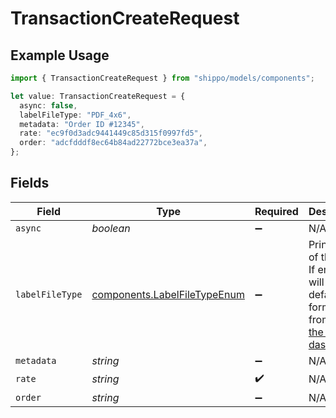 # TransactionCreateRequest

## Example Usage

```typescript
import { TransactionCreateRequest } from "shippo/models/components";

let value: TransactionCreateRequest = {
  async: false,
  labelFileType: "PDF_4x6",
  metadata: "Order ID #12345",
  rate: "ec9f0d3adc9441449c85d315f0997fd5",
  order: "adcfdddf8ec64b84ad22772bce3ea37a",
};
```

## Fields

| Field                                                                                                                                                                                                                               | Type                                                                                                                                                                                                                                | Required                                                                                                                                                                                                                            | Description                                                                                                                                                                                                                         | Example                                                                                                                                                                                                                             |
| ----------------------------------------------------------------------------------------------------------------------------------------------------------------------------------------------------------------------------------- | ----------------------------------------------------------------------------------------------------------------------------------------------------------------------------------------------------------------------------------- | ----------------------------------------------------------------------------------------------------------------------------------------------------------------------------------------------------------------------------------- | ----------------------------------------------------------------------------------------------------------------------------------------------------------------------------------------------------------------------------------- | ----------------------------------------------------------------------------------------------------------------------------------------------------------------------------------------------------------------------------------- |
| `async`                                                                                                                                                                                                                             | *boolean*                                                                                                                                                                                                                           | :heavy_minus_sign:                                                                                                                                                                                                                  | N/A                                                                                                                                                                                                                                 | false                                                                                                                                                                                                                               |
| `labelFileType`                                                                                                                                                                                                                     | [components.LabelFileTypeEnum](../../models/components/labelfiletypeenum.md)                                                                                                                                                        | :heavy_minus_sign:                                                                                                                                                                                                                  | Print format of the <a href="https://docs.goshippo.com/docs/shipments/shippinglabelsizes/">label</a>. If empty, will use the default format set from <br/><a href="https://apps.goshippo.com/settings/labels">the Shippo dashboard.</a> | PDF_4x6                                                                                                                                                                                                                             |
| `metadata`                                                                                                                                                                                                                          | *string*                                                                                                                                                                                                                            | :heavy_minus_sign:                                                                                                                                                                                                                  | N/A                                                                                                                                                                                                                                 | Order ID #12345                                                                                                                                                                                                                     |
| `rate`                                                                                                                                                                                                                              | *string*                                                                                                                                                                                                                            | :heavy_check_mark:                                                                                                                                                                                                                  | N/A                                                                                                                                                                                                                                 | ec9f0d3adc9441449c85d315f0997fd5                                                                                                                                                                                                    |
| `order`                                                                                                                                                                                                                             | *string*                                                                                                                                                                                                                            | :heavy_minus_sign:                                                                                                                                                                                                                  | N/A                                                                                                                                                                                                                                 | adcfdddf8ec64b84ad22772bce3ea37a                                                                                                                                                                                                    |